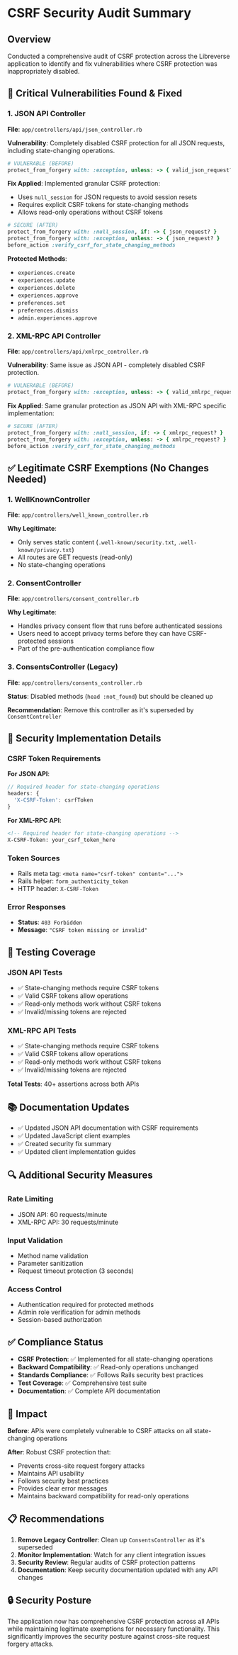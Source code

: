 # CSRF Security Audit Summary

## Overview

Conducted a comprehensive audit of CSRF protection across the Libreverse application to identify and fix vulnerabilities where CSRF protection was inappropriately disabled.

## 🚨 Critical Vulnerabilities Found & Fixed

### 1. JSON API Controller

**File**: `app/controllers/api/json_controller.rb`

**Vulnerability**: Completely disabled CSRF protection for all JSON requests, including state-changing operations.

```ruby
# VULNERABLE (BEFORE)
protect_from_forgery with: :exception, unless: -> { valid_json_request? }
```

**Fix Applied**: Implemented granular CSRF protection:

- Uses `null_session` for JSON requests to avoid session resets
- Requires explicit CSRF tokens for state-changing methods
- Allows read-only operations without CSRF tokens

```ruby
# SECURE (AFTER)
protect_from_forgery with: :null_session, if: -> { json_request? }
protect_from_forgery with: :exception, unless: -> { json_request? }
before_action :verify_csrf_for_state_changing_methods
```

**Protected Methods**:

- `experiences.create`
- `experiences.update`
- `experiences.delete`
- `experiences.approve`
- `preferences.set`
- `preferences.dismiss`
- `admin.experiences.approve`

### 2. XML-RPC API Controller

**File**: `app/controllers/api/xmlrpc_controller.rb`

**Vulnerability**: Same issue as JSON API - completely disabled CSRF protection.

```ruby
# VULNERABLE (BEFORE)
protect_from_forgery with: :exception, unless: -> { valid_xmlrpc_request? }
```

**Fix Applied**: Same granular protection as JSON API with XML-RPC specific implementation:

```ruby
# SECURE (AFTER)
protect_from_forgery with: :null_session, if: -> { xmlrpc_request? }
protect_from_forgery with: :exception, unless: -> { xmlrpc_request? }
before_action :verify_csrf_for_state_changing_methods
```

## ✅ Legitimate CSRF Exemptions (No Changes Needed)

### 1. WellKnownController

**File**: `app/controllers/well_known_controller.rb`

**Why Legitimate**:

- Only serves static content (`.well-known/security.txt`, `.well-known/privacy.txt`)
- All routes are GET requests (read-only)
- No state-changing operations

### 2. ConsentController

**File**: `app/controllers/consent_controller.rb`

**Why Legitimate**:

- Handles privacy consent flow that runs before authenticated sessions
- Users need to accept privacy terms before they can have CSRF-protected sessions
- Part of the pre-authentication compliance flow

### 3. ConsentsController (Legacy)

**File**: `app/controllers/consents_controller.rb`

**Status**: Disabled methods (`head :not_found`) but should be cleaned up

**Recommendation**: Remove this controller as it's superseded by `ConsentController`

## 🔧 Security Implementation Details

### CSRF Token Requirements

**For JSON API**:

```javascript
// Required header for state-changing operations
headers: {
  'X-CSRF-Token': csrfToken
}
```

**For XML-RPC API**:

```xml
<!-- Required header for state-changing operations -->
X-CSRF-Token: your_csrf_token_here
```

### Token Sources

- Rails meta tag: `<meta name="csrf-token" content="...">`
- Rails helper: `form_authenticity_token`
- HTTP header: `X-CSRF-Token`

### Error Responses

- **Status**: `403 Forbidden`
- **Message**: `"CSRF token missing or invalid"`

## 🧪 Testing Coverage

### JSON API Tests

- ✅ State-changing methods require CSRF tokens
- ✅ Valid CSRF tokens allow operations
- ✅ Read-only methods work without CSRF tokens
- ✅ Invalid/missing tokens are rejected

### XML-RPC API Tests

- ✅ State-changing methods require CSRF tokens
- ✅ Valid CSRF tokens allow operations
- ✅ Read-only methods work without CSRF tokens
- ✅ Invalid/missing tokens are rejected

**Total Tests**: 40+ assertions across both APIs

## 📚 Documentation Updates

- ✅ Updated JSON API documentation with CSRF requirements
- ✅ Updated JavaScript client examples
- ✅ Created security fix summary
- ✅ Updated client implementation guides

## 🔍 Additional Security Measures

### Rate Limiting

- JSON API: 60 requests/minute
- XML-RPC API: 30 requests/minute

### Input Validation

- Method name validation
- Parameter sanitization
- Request timeout protection (3 seconds)

### Access Control

- Authentication required for protected methods
- Admin role verification for admin methods
- Session-based authorization

## ✅ Compliance Status

- **CSRF Protection**: ✅ Implemented for all state-changing operations
- **Backward Compatibility**: ✅ Read-only operations unchanged
- **Standards Compliance**: ✅ Follows Rails security best practices
- **Test Coverage**: ✅ Comprehensive test suite
- **Documentation**: ✅ Complete API documentation

## 🚀 Impact

**Before**: APIs were completely vulnerable to CSRF attacks on all state-changing operations

**After**: Robust CSRF protection that:

- Prevents cross-site request forgery attacks
- Maintains API usability
- Follows security best practices
- Provides clear error messages
- Maintains backward compatibility for read-only operations

## 📋 Recommendations

1. **Remove Legacy Controller**: Clean up `ConsentsController` as it's superseded
2. **Monitor Implementation**: Watch for any client integration issues
3. **Security Review**: Regular audits of CSRF protection patterns
4. **Documentation**: Keep security documentation updated with any API changes

## 🔒 Security Posture

The application now has comprehensive CSRF protection across all APIs while maintaining legitimate exemptions for necessary functionality. This significantly improves the security posture against cross-site request forgery attacks.
